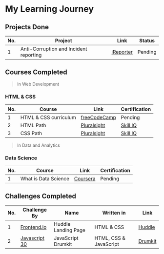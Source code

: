 # My Learning Journey

## Projects Done
| No. | Project | Link | Status |
|-----|--------|------|--------|
| 1 | Anti-Corruption and Incident reporting | [iReporter](https://johndoddy.github.io/iReporter/) | Pending |


## Courses Completed
> In Web Development

### HTML & CSS
| No. | Course | Link | Certification |
|-----|--------|------|---------------|
| 1 | HTML & CSS curriculum | [freeCodeCamp](https://www.freecodecamp.org/) | Pending |
| 2 | HTML Path | [Pluralsight](https://www.pluralsight.com/) | [Skill IQ](https://app.pluralsight.com/profile/john-doddy) |
| 3 | CSS Path | [Pluralsight](https://www.pluralsight.com/) | [Skill IQ](https://app.pluralsight.com/profile/john-doddy) |


> In Data and Analytics

### Data Science

| No. | Course | Link | Certification |
|-----|--------|------|---------------|
| 1 | What is Data Science | [Coursera](https://www.coursera.org/learn/what-is-datascience?specialization=ibm-data-science-professional-certificate) | Pending |
 
## Challenges Completed
| No. | Challenge By | Name | Written in | Link |
|-----|--------------|------|----------|------|
| 1 | [Frontend.io](https://www.frontendmentor.io/challenges/huddle-landing-page-945317) | Huddle Landing Page | HTML & CSS | [Huddle](https://johndoddy.github.io/frontend-design-1/)|
| 2 | [Javascript 30 ](https://courses.wesbos.com/account/signin) | JavaScript Drumkit | HTML, CSS & JavaScript | [Drumkit](https://johndoddy.github.io/javascript-drumkit/) |
